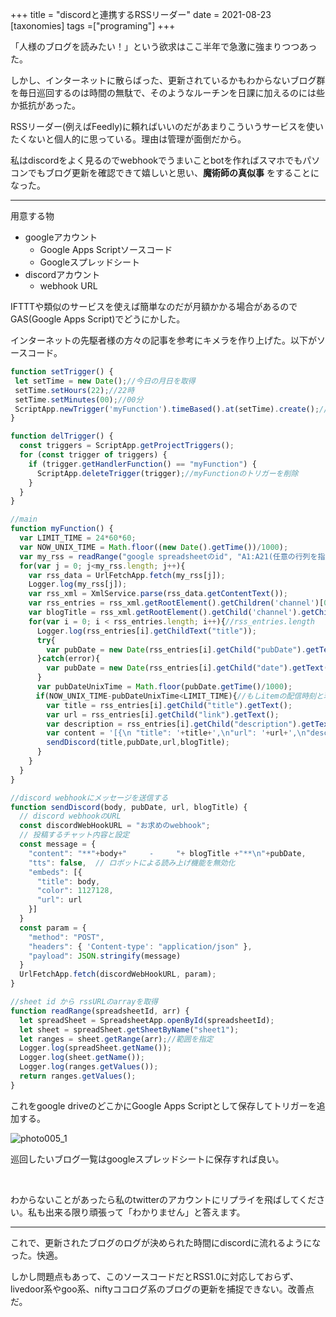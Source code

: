 +++
title = "discordと連携するRSSリーダー"
date = 2021-08-23
[taxonomies]
tags =["programing"]
+++

「人様のブログを読みたい！」という欲求はここ半年で急激に強まりつつあった。

<!-- more -->

しかし、インターネットに散らばった、更新されているかもわからないブログ群を毎日巡回するのは時間の無駄で、そのようなルーチンを日課に加えるのには些か抵抗があった。

RSSリーダー(例えばFeedly)に頼ればいいのだがあまりこういうサービスを使いたくないと個人的に思っている。理由は管理が面倒だから。

私はdiscordをよく見るのでwebhookでうまいことbotを作ればスマホでもパソコンでもブログ更新を確認できて嬉しいと思い、**魔術師の真似事** をすることになった。

---
用意する物

+ googleアカウント
    + Google Apps Scriptソースコード
    + Googleスプレッドシート
+ discordアカウント
    + webhook URL

IFTTTや類似のサービスを使えば簡単なのだが月額かかる場合があるのでGAS(Google Apps Script)でどうにかした。

インターネットの先駆者様の方々の記事を参考にキメラを作り上げた。以下がソースコード。

```Javascript
function setTrigger() {
 let setTime = new Date();//今日の月日を取得
 setTime.setHours(22);//22時
 setTime.setMinutes(00);//00分
 ScriptApp.newTrigger('myFunction').timeBased().at(setTime).create();//指定日時にmyFunctionのトリガーを作成
}

function delTrigger() {
  const triggers = ScriptApp.getProjectTriggers();
  for (const trigger of triggers) {
    if (trigger.getHandlerFunction() == "myFunction") {
      ScriptApp.deleteTrigger(trigger);//myFunctionのトリガーを削除
    }
  }
}

//main
function myFunction() {
  var LIMIT_TIME = 24*60*60;
  var NOW_UNIX_TIME = Math.floor((new Date().getTime())/1000);
  var my_rss = readRange("google spreadsheetのid", "A1:A21(任意の行列を指定)");//sheet idを入力
  for(var j = 0; j<my_rss.length; j++){
    var rss_data = UrlFetchApp.fetch(my_rss[j]);
    Logger.log(my_rss[j]);
    var rss_xml = XmlService.parse(rss_data.getContentText());
    var rss_entries = rss_xml.getRootElement().getChildren('channel')[0].getChildren('item');//itemの行列=entriesを取得
    var blogTitle = rss_xml.getRootElement().getChild('channel').getChild("title").getText();//ブログタイトルを取得
    for(var i = 0; i < rss_entries.length; i++){//rss_entries.length
      Logger.log(rss_entries[i].getChildText("title"));
      try{
        var pubDate = new Date(rss_entries[i].getChild("pubDate").getText());//RSS2.0の場合
      }catch(error){
        var pubDate = new Date(rss_entries[i].getChild("date").getText());
      }
      var pubDateUnixTime = Math.floor(pubDate.getTime()/1000);
　    if(NOW_UNIX_TIME-pubDateUnixTime<LIMIT_TIME){//もしitemの配信時刻と現在時刻の差が24時間以内だったら
        var title = rss_entries[i].getChild("title").getText();
        var url = rss_entries[i].getChild("link").getText();
        var description = rss_entries[i].getChild("description").getText();
        var content = '[{\n "title": '+title+',\n"url": '+url+',\n"description": '+description+'\n}]'//送信
        sendDiscord(title,pubDate,url,blogTitle);
      }
    }
  }
}

//discord webhookにメッセージを送信する
function sendDiscord(body, pubDate, url, blogTitle) {
  // discord webhookのURL
  const discordWebHookURL = "お求めのwebhook";
  // 投稿するチャット内容と設定
  const message = {
    "content": "**"+body+"     -     "+ blogTitle +"**\n"+pubDate,
    "tts": false,  // ロボットによる読み上げ機能を無効化
    "embeds": [{
      "title": body,
      "color": 1127128,
      "url": url
    }]
  }
  const param = {
    "method": "POST",
    "headers": { 'Content-type': "application/json" },
    "payload": JSON.stringify(message)
  }
  UrlFetchApp.fetch(discordWebHookURL, param);
}

//sheet id から rssURLのarrayを取得
function readRange(spreadsheetId, arr) {
  let spreadSheet = SpreadsheetApp.openById(spreadsheetId);
  let sheet = spreadSheet.getSheetByName("sheet1");
  let ranges = sheet.getRange(arr);//範囲を指定
  Logger.log(spreadSheet.getName());
  Logger.log(sheet.getName());
  Logger.log(ranges.getValues());
  return ranges.getValues();
}
```

これをgoogle driveのどこかにGoogle Apps Scriptとして保存してトリガーを追加する。

![photo005_1](https://simulacre-9to.netlify.app/images/005_1.png)

巡回したいブログ一覧はgoogleスプレッドシートに保存すれば良い。

<br>

わからないことがあったら私のtwitterのアカウントにリプライを飛ばしてください。私も出来る限り頑張って「わかりません」と答えます。

---

これで、更新されたブログのログが決められた時間にdiscordに流れるようになった。快適。

しかし問題点もあって、このソースコードだとRSS1.0に対応しておらず、livedoor系やgoo系、niftyココログ系のブログの更新を捕捉できない。改善点だ。